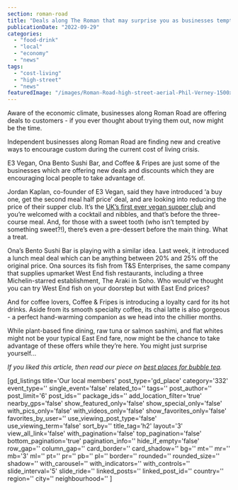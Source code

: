 ```yaml
---
section: roman-road
title: "Deals along The Roman that may surprise you as businesses tempt shoppers out"
publicationDate: "2022-09-29"
categories: 
  - "food-drink"
  - "local"
  - "economy"
  - "news"
tags: 
  - "cost-living"
  - "high-street"
  - "news"
featuredImage: "/images/Roman-Road-high-street-aerial-Phil-Verney-1500x1000-1.jpg"
---
```


Aware of the economic climate, businesses along Roman Road are offering deals to customers - if you ever thought about trying them out, now might be the time. 

Independent businesses along Roman Road are finding new and creative ways to encourage custom during the current cost of living crisis.

E3 Vegan, Ona Bento Sushi Bar, and Coffee & Fripes are just some of the businesses which are offering new deals and discounts which they are encouraging local people to take advantage of.

Jordan Kaplan, co-founder of E3 Vegan, said they have introduced ‘a buy one, get the second meal half price’ deal, and are looking into reducing the price of their supper club. It’s the [UK’s first ever vegan supper club](https://www.e3vegan.com/supper-club) and you’re welcomed with a cocktail and nibbles, and that’s before the three-course meal. And, for those with a sweet tooth (who isn’t tempted by something sweet?!), there’s even a pre-dessert before the main thing. What a treat.

Ona’s Bento Sushi Bar is playing with a similar idea. Last week, it introduced a lunch meal deal which can be anything between 20% and 25% off the original price. Ona sources its fish from T&S Enterprises, the same company that supplies upmarket West End fish restaurants, including a three Michelin-starred establishment, The Araki in Soho. Who would've thought you can try West End fish on your doorstep but with East End prices?

And for coffee lovers, Coffee & Fripes is introducing a loyalty card for its hot drinks. Aside from its smooth specialty coffee, its chai latte is also gorgeous - a perfect hand-warming companion as we head into the chillier months.

While plant-based fine dining, raw tuna or salmon sashimi, and flat whites might not be your typical East End fare, now might be the chance to take advantage of these offers while they’re here. You might just surprise yourself...

_If you liked this article, then read our piece on [best places for bubble tea](https://romanroadlondon.com/bubble-tea-shops-roman-road/)._

\[gd\_listings title='Our local members' post\_type='gd\_place' category='332' event\_type='' single\_event='false' related\_to='' tags='' post\_author='' post\_limit='6' post\_ids='' package\_ids='' add\_location\_filter='true' nearby\_gps='false' show\_featured\_only='false' show\_special\_only='false' with\_pics\_only='false' with\_videos\_only='false' show\_favorites\_only='false' favorites\_by\_user='' use\_viewing\_post\_type='false' use\_viewing\_term='false' sort\_by='' title\_tag='h2' layout='3' view\_all\_link='false' with\_pagination='false' top\_pagination='false' bottom\_pagination='true' pagination\_info='' hide\_if\_empty='false' row\_gap='' column\_gap='' card\_border='' card\_shadow='' bg='' mt='' mr='' mb='3' ml='' pt='' pr='' pb='' pl='' border='' rounded='' rounded\_size='' shadow='' with\_carousel='' with\_indicators='' with\_controls='' slide\_interval='5' slide\_ride='' linked\_posts='' linked\_post\_id='' country='' region='' city='' neighbourhood='' \]
